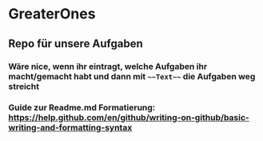 # GreaterOnes
## Repo für unsere Aufgaben

### Wäre nice, wenn ihr eintragt, welche Aufgaben ihr macht/gemacht habt und dann mit `~~Text~~` die Aufgaben weg streicht
### Guide zur Readme.md Formatierung: https://help.github.com/en/github/writing-on-github/basic-writing-and-formatting-syntax
